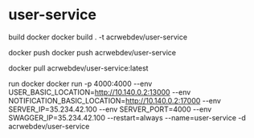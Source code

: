# user-service

build docker
docker build . -t acrwebdev/user-service

docker push
docker push acrwebdev/user-service

docker pull acrwebdev/user-service:latest

run docker
docker run -p 4000:4000 --env USER_BASIC_LOCATION=http://10.140.0.2:13000 --env NOTIFICATION_BASIC_LOCATION=http://10.140.0.2:17000 --env SERVER_IP=35.234.42.100 --env SERVER_PORT=4000 --env SWAGGER_IP=35.234.42.100 --restart=always --name=user-service -d acrwebdev/user-service
